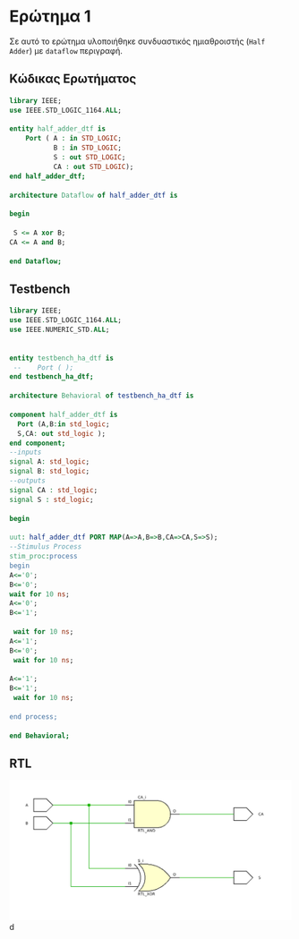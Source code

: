 # Ερώτημα 1

Σε αυτό το ερώτημα υλοποιήθηκε συνδυαστικός ημιαθροιστής (`Half Adder`) με `dataflow` περιγραφή. 

## Κώδικας Ερωτήματος 
```vhdl
library IEEE;
use IEEE.STD_LOGIC_1164.ALL;

entity half_adder_dtf is
    Port ( A : in STD_LOGIC;
           B : in STD_LOGIC;
           S : out STD_LOGIC;
           CA : out STD_LOGIC);
end half_adder_dtf;

architecture Dataflow of half_adder_dtf is

begin

 S <= A xor B;
CA <= A and B; 

end Dataflow;
```
## Testbench 
```vhdl 
library IEEE;
use IEEE.STD_LOGIC_1164.ALL;
use IEEE.NUMERIC_STD.ALL;


entity testbench_ha_dtf is
 --    Port ( );
end testbench_ha_dtf;

architecture Behavioral of testbench_ha_dtf is

component half_adder_dtf is
  Port (A,B:in std_logic;
  S,CA: out std_logic );
end component;
--inputs
signal A: std_logic;
signal B: std_logic;
--outputs
signal CA : std_logic;
signal S : std_logic;

begin

uut: half_adder_dtf PORT MAP(A=>A,B=>B,CA=>CA,S=>S);
--Stimulus Process
stim_proc:process
begin
A<='0';
B<='0';
wait for 10 ns;
A<='0';
B<='1';

 wait for 10 ns;
A<='1';
B<='0';
 wait for 10 ns; 
 
A<='1';
B<='1';
 wait for 10 ns;

end process;

end Behavioral;
```
## RTL 

![](img/1_rtl.png)
d
